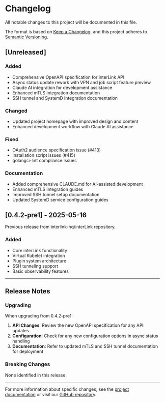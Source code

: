 # Changelog

All notable changes to this project will be documented in this file.

The format is based on [Keep a Changelog](https://keepachangelog.com/en/1.0.0/),
and this project adheres to [Semantic Versioning](https://semver.org/spec/v2.0.0.html).

## [Unreleased]

### Added
- Comprehensive OpenAPI specification for interLink API
- Async status update rework with VPN and job script feature preview
- Claude AI integration for development assistance
- Enhanced mTLS integration documentation
- SSH tunnel and SystemD integration documentation

### Changed
- Updated project homepage with improved design and content
- Enhanced development workflow with Claude AI assistance

### Fixed
- OAuth2 audience specification issue (#413)
- Installation script issues (#415)
- golangci-lint compliance issues

### Documentation
- Added comprehensive CLAUDE.md for AI-assisted development
- Enhanced mTLS integration guides
- Improved SSH tunnel setup documentation
- Updated SystemD service configuration guides

## [0.4.2-pre1] - 2025-05-16

Previous release from interlink-hq/interLink repository.

### Added
- Core interLink functionality
- Virtual Kubelet integration
- Plugin system architecture
- SSH tunneling support
- Basic observability features

---

## Release Notes

### Upgrading

When upgrading from 0.4.2-pre1:

1. **API Changes**: Review the new OpenAPI specification for any API updates
2. **Configuration**: Check for any new configuration options in async status handling
3. **Documentation**: Refer to updated mTLS and SSH tunnel documentation for deployment

### Breaking Changes

None identified in this release.

---

For more information about specific changes, see the [project documentation](docs/) or visit our [GitHub repository](https://github.com/interTwin-eu/interLink).